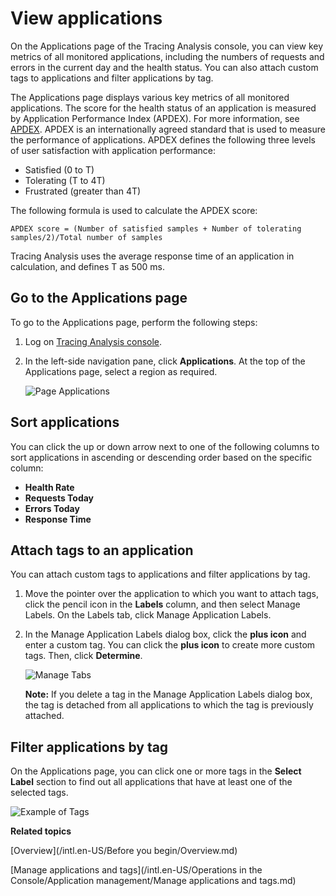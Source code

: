 # View applications

On the Applications page of the Tracing Analysis console, you can view key metrics of all monitored applications, including the numbers of requests and errors in the current day and the health status. You can also attach custom tags to applications and filter applications by tag.

The Applications page displays various key metrics of all monitored applications. The score for the health status of an application is measured by Application Performance Index \(APDEX\). For more information, see [APDEX](http://www.apdex.org/). APDEX is an internationally agreed standard that is used to measure the performance of applications. APDEX defines the following three levels of user satisfaction with application performance:

-   Satisfied \(0 to T\)
-   Tolerating \(T to 4T\)
-   Frustrated \(greater than 4T\)

The following formula is used to calculate the APDEX score:

```
APDEX score = (Number of satisfied samples + Number of tolerating samples/2)/Total number of samples
```

Tracing Analysis uses the average response time of an application in calculation, and defines T as 500 ms.

## Go to the Applications page

To go to the Applications page, perform the following steps:

1.  Log on [Tracing Analysis console](https://tracing-sg.console.aliyun.com/).

2.  In the left-side navigation pane, click **Applications**. At the top of the Applications page, select a region as required.

    ![Page Applications](../images/p53837.png "Applications")


## Sort applications

You can click the up or down arrow next to one of the following columns to sort applications in ascending or descending order based on the specific column:

-   **Health Rate**
-   **Requests Today**
-   **Errors Today**
-   **Response Time**

## Attach tags to an application

You can attach custom tags to applications and filter applications by tag.

1.  Move the pointer over the application to which you want to attach tags, click the pencil icon in the **Labels** column, and then select Manage Labels. On the Labels tab, click Manage Application Labels.

2.  In the Manage Application Labels dialog box, click the **plus icon** and enter a custom tag. You can click the **plus icon** to create more custom tags. Then, click **Determine**.

    ![Manage Tabs](https://static-aliyun-doc.oss-accelerate.aliyuncs.com/assets/img/en-US/1335284161/p53838.png)

    **Note:** If you delete a tag in the Manage Application Labels dialog box, the tag is detached from all applications to which the tag is previously attached.


## Filter applications by tag

On the Applications page, you can click one or more tags in the **Select Label** section to find out all applications that have at least one of the selected tags.

![Example of Tags](https://static-aliyun-doc.oss-accelerate.aliyuncs.com/assets/img/en-US/1335284161/p53839.png)

**Related topics**  


[Overview](/intl.en-US/Before you begin/Overview.md)

[Manage applications and tags](/intl.en-US/Operations in the Console/Application management/Manage applications and tags.md)

